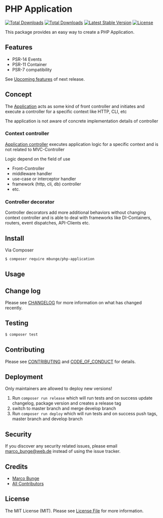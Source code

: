 # PHP Application

<a href="https://packagist.org/packages/mbunge/php-application"><img src="https://img.shields.io/packagist/php-v/mbunge/php-application" alt="Total Downloads"></a>
<a href="https://packagist.org/packages/mbunge/php-application"><img src="https://img.shields.io/packagist/dt/mbunge/php-application" alt="Total Downloads"></a>
<a href="https://packagist.org/packages/mbunge/php-application"><img src="https://img.shields.io/packagist/v/mbunge/php-application" alt="Latest Stable Version"></a>
<a href="https://packagist.org/packages/mbunge/php-application"><img src="https://img.shields.io/packagist/l/mbunge/php-application" alt="License"></a>

This package provides an easy way to create a PHP Application.

## Features

- PSR-14 Events
- PSR-11 Container
- PSR-7 compatibility

See [Upcoming features](https://github.com/mbunge/php-application/issues?q=is%3Aissue+is%3Aopen+label%3A%22upcoming+feature%22) of next release.

## Concept

The [Application](./src/Application.php) acts as some kind of front controller and
initiates and execute a controller for a specific context like HTTP, CLI, etc

The application is not aware of concrete implementation details of controller

### Context controller

[Application controller](./src/ApplicationController.php) executes application logic for a specific context 
and is not related to MVC-Controller

Logic depend on the field of use

- Front-Controller
- middleware handler
- use-case or interceptor handler
- framework (http, cli, db) controller
- etc.

### Controller decorator

Controller decorators add more additional behaviors without changing context controller and is able to deal with 
frameworks like DI-Containers, routers, event dispatches, API-Clients etc. 

## Install

Via Composer

``` bash
$ composer require mbunge/php-application
```

## Usage

## Change log

Please see [CHANGELOG](CHANGELOG.md) for more information on what has changed recently.

## Testing

``` bash
$ composer test
```

## Contributing

Please see [CONTRIBUTING](CONTRIBUTING.md) and [CODE_OF_CONDUCT](CODE_OF_CONDUCT.md) for details.

## Deployment

Only maintainers are allowed to deploy new versions!

1. Run `composer run release` which will run tests and on success update changelog, package version and creates a release tag
2. switch to master branch and merge develop branch
3. Run `composer run deploy` which will run tests and on success push tags, master branch and develop branch

## Security

If you discover any security related issues, please email marco_bunge@web.de instead of using the issue tracker.

## Credits

- [Marco Bunge][link-author]
- [All Contributors][link-contributors]

## License

The MIT License (MIT). Please see [License File](LICENSE.md) for more information.

[link-author]: https://github.com/mbunge
[link-contributors]: ../../contributors
